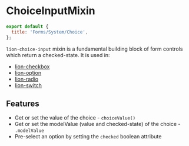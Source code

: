 [//]: # 'AUTO INSERT HEADER PREPUBLISH'

# ChoiceInputMixin

```js script
export default {
  title: 'Forms/System/Choice',
};
```

`lion-choice-input` mixin is a fundamental building block of form controls which return a checked-state. It is used in:

- [lion-checkbox](https://github.com/ing-bank/lion/blob/master/packages/form-core/docs/checkbox)
- [lion-option](https://github.com/ing-bank/lion/blob/master/packages/form-core/docs/option)
- [lion-radio](https://github.com/ing-bank/lion/blob/master/packages/form-core/docs/radio)
- [lion-switch](https://github.com/ing-bank/lion/blob/master/packages/form-core/docs/switch)

## Features

- Get or set the value of the choice - `choiceValue()`
- Get or set the modelValue (value and checked-state) of the choice - `.modelValue`
- Pre-select an option by setting the `checked` boolean attribute

